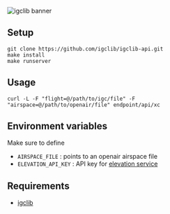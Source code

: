 ![igclib banner](https://cdn.jsdelivr.net/gh/igclib/assets@master/img/banner/igclib_banner.svg)

## Setup

```
git clone https://github.com/igclib/igclib-api.git
make install
make runserver
```

## Usage

```
curl -L -F "flight=@/path/to/igc/file" -F "airspace=@/path/to/openair/file" endpoint/api/xc
```

## Environment variables

Make sure to define

- `AIRSPACE_FILE` : points to an openair airspace file
- `ELEVATION_API_KEY` : API key for [elevation service](https://geolocalisation.ffvl.fr/elevation)

## Requirements

- [igclib](https://www.github.com/igclib/igclib)
